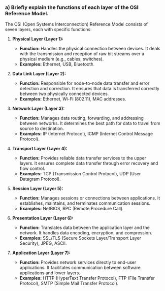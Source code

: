 ### a) Briefly explain the functions of each layer of the OSI Reference Model.

The OSI (Open Systems Interconnection) Reference Model consists of seven layers, each with specific functions:

1. **Physical Layer (Layer 1):**
   - **Function:** Handles the physical connection between devices. It deals with the transmission and reception of raw bit streams over a physical medium (e.g., cables, switches).
   - **Examples:** Ethernet, USB, Bluetooth.

2. **Data Link Layer (Layer 2):**
   - **Function:** Responsible for node-to-node data transfer and error detection and correction. It ensures that data is transferred correctly between two physically connected devices.
   - **Examples:** Ethernet, Wi-Fi (802.11), MAC addresses.

3. **Network Layer (Layer 3):**
   - **Function:** Manages data routing, forwarding, and addressing between networks. It determines the best path for data to travel from source to destination.
   - **Examples:** IP (Internet Protocol), ICMP (Internet Control Message Protocol).

4. **Transport Layer (Layer 4):**
   - **Function:** Provides reliable data transfer services to the upper layers. It ensures complete data transfer through error recovery and flow control.
   - **Examples:** TCP (Transmission Control Protocol), UDP (User Datagram Protocol).

5. **Session Layer (Layer 5):**
   - **Function:** Manages sessions or connections between applications. It establishes, maintains, and terminates communication sessions.
   - **Examples:** NetBIOS, RPC (Remote Procedure Call).

6. **Presentation Layer (Layer 6):**
   - **Function:** Translates data between the application layer and the network. It handles data encoding, encryption, and compression.
   - **Examples:** SSL/TLS (Secure Sockets Layer/Transport Layer Security), JPEG, ASCII.

7. **Application Layer (Layer 7):**
   - **Function:** Provides network services directly to end-user applications. It facilitates communication between software applications and lower layers.
   - **Examples:** HTTP (HyperText Transfer Protocol), FTP (File Transfer Protocol), SMTP (Simple Mail Transfer Protocol).
